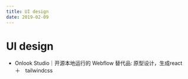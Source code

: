 ```yaml
---
title: UI design
date: 2019-02-09
---
```

# UI design
- Onlook Studio｜开源本地运行的 Webflow 替代品: 原型设计，生成react　＋　tailwindcss